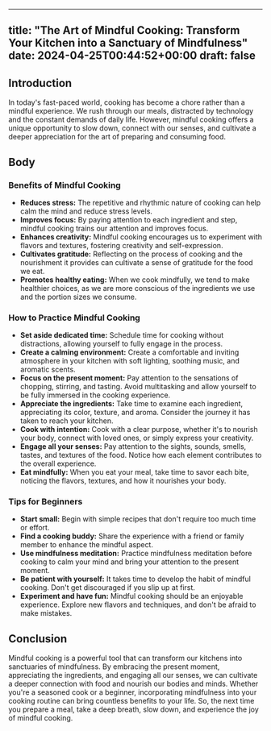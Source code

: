 
---
title: "The Art of Mindful Cooking: Transform Your Kitchen into a Sanctuary of Mindfulness"
date: 2024-04-25T00:44:52+00:00
draft: false
---

## Introduction

In today's fast-paced world, cooking has become a chore rather than a mindful experience. We rush through our meals, distracted by technology and the constant demands of daily life. However, mindful cooking offers a unique opportunity to slow down, connect with our senses, and cultivate a deeper appreciation for the art of preparing and consuming food.

## Body

### Benefits of Mindful Cooking

- **Reduces stress:** The repetitive and rhythmic nature of cooking can help calm the mind and reduce stress levels.
- **Improves focus:** By paying attention to each ingredient and step, mindful cooking trains our attention and improves focus.
- **Enhances creativity:** Mindful cooking encourages us to experiment with flavors and textures, fostering creativity and self-expression.
- **Cultivates gratitude:** Reflecting on the process of cooking and the nourishment it provides can cultivate a sense of gratitude for the food we eat.
- **Promotes healthy eating:** When we cook mindfully, we tend to make healthier choices, as we are more conscious of the ingredients we use and the portion sizes we consume.

### How to Practice Mindful Cooking

- **Set aside dedicated time:** Schedule time for cooking without distractions, allowing yourself to fully engage in the process.
- **Create a calming environment:** Create a comfortable and inviting atmosphere in your kitchen with soft lighting, soothing music, and aromatic scents.
- **Focus on the present moment:** Pay attention to the sensations of chopping, stirring, and tasting. Avoid multitasking and allow yourself to be fully immersed in the cooking experience.
- **Appreciate the ingredients:** Take time to examine each ingredient, appreciating its color, texture, and aroma. Consider the journey it has taken to reach your kitchen.
- **Cook with intention:** Cook with a clear purpose, whether it's to nourish your body, connect with loved ones, or simply express your creativity.
- **Engage all your senses:** Pay attention to the sights, sounds, smells, tastes, and textures of the food. Notice how each element contributes to the overall experience.
- **Eat mindfully:** When you eat your meal, take time to savor each bite, noticing the flavors, textures, and how it nourishes your body.

### Tips for Beginners

- **Start small:** Begin with simple recipes that don't require too much time or effort.
- **Find a cooking buddy:** Share the experience with a friend or family member to enhance the mindful aspect.
- **Use mindfulness meditation:** Practice mindfulness meditation before cooking to calm your mind and bring your attention to the present moment.
- **Be patient with yourself:** It takes time to develop the habit of mindful cooking. Don't get discouraged if you slip up at first.
- **Experiment and have fun:** Mindful cooking should be an enjoyable experience. Explore new flavors and techniques, and don't be afraid to make mistakes.

## Conclusion

Mindful cooking is a powerful tool that can transform our kitchens into sanctuaries of mindfulness. By embracing the present moment, appreciating the ingredients, and engaging all our senses, we can cultivate a deeper connection with food and nourish our bodies and minds. Whether you're a seasoned cook or a beginner, incorporating mindfulness into your cooking routine can bring countless benefits to your life. So, the next time you prepare a meal, take a deep breath, slow down, and experience the joy of mindful cooking.